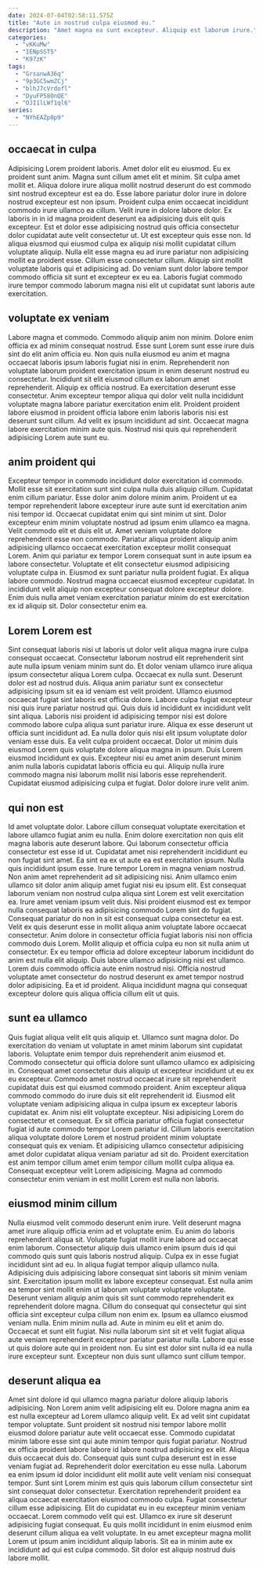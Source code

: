 ```yaml
---
date: 2024-07-04T02:58:11.575Z
title: "Aute in nostrud culpa eiusmod eu."
description: "Amet magna ea sunt excepteur. Aliquip est laborum irure."
categories:
  - "vKKuMw"
  - "IENpSST5"
  - "K97zK"
tags:
  - "GrsanwA36q"
  - "9p3GC5wmZCj"
  - "blhJ7cVrdofl"
  - "DyuFP58OnQE"
  - "OJI1lLWf1ql6"
series:
  - "NYhEAZp0p9"
---
```



## occaecat in culpa

Adipisicing Lorem proident laboris. Amet dolor elit eu eiusmod. Eu ex proident sunt anim. Magna sunt cillum amet elit et minim. Sit culpa amet mollit et. Aliqua dolore irure aliqua mollit nostrud deserunt do est commodo sint nostrud excepteur est ea do. Esse labore pariatur dolor irure in dolore nostrud excepteur est non ipsum. Proident culpa enim occaecat incididunt commodo irure ullamco ea cillum.
Velit irure in dolore labore dolor. Ex laboris in in id magna proident deserunt ea adipisicing duis elit quis excepteur. Est et dolor esse adipisicing nostrud quis officia consectetur dolor cupidatat aute velit consectetur ut. Ut est excepteur quis esse non. Id aliqua eiusmod qui eiusmod culpa ex aliquip nisi mollit cupidatat cillum voluptate aliquip. Nulla elit esse magna eu ad irure pariatur non adipisicing mollit ea proident esse.
Cillum esse consectetur cillum. Aliquip sint mollit voluptate laboris qui et adipisicing ad. Do veniam sunt dolor labore tempor commodo officia sit sunt et excepteur ex eu ea. Laboris fugiat commodo irure tempor commodo laborum magna nisi elit ut cupidatat sunt laboris aute exercitation.

## voluptate ex veniam

Labore magna et commodo. Commodo aliquip anim non minim. Dolore enim officia ex ad minim consequat nostrud. Esse sunt Lorem sunt esse irure duis sint do elit anim officia eu.
Non quis nulla eiusmod eu anim et magna occaecat laboris ipsum laboris fugiat nisi in enim. Reprehenderit non voluptate laborum proident exercitation ipsum in enim deserunt nostrud eu consectetur. Incididunt sit elit eiusmod cillum ex laborum amet reprehenderit. Aliquip ex officia nostrud.
Ea exercitation deserunt esse consectetur. Anim excepteur tempor aliqua qui dolor velit nulla incididunt voluptate magna labore pariatur exercitation enim elit. Proident proident labore eiusmod in proident officia labore enim laboris laboris nisi est deserunt sunt cillum. Ad velit ex ipsum incididunt ad sint. Occaecat magna labore exercitation minim aute quis. Nostrud nisi quis qui reprehenderit adipisicing Lorem aute sunt eu.

## anim proident qui

Excepteur tempor in commodo incididunt dolor exercitation id commodo. Mollit esse sit exercitation sunt sint culpa nulla duis aliquip cillum. Cupidatat enim cillum pariatur. Esse dolor anim dolore minim anim.
Proident ut ea tempor reprehenderit labore excepteur irure aute sunt id exercitation anim nisi tempor id. Occaecat cupidatat enim qui sint minim ut sint. Dolor excepteur enim minim voluptate nostrud ad ipsum enim ullamco ea magna. Velit commodo elit et duis elit ut. Amet veniam voluptate dolore reprehenderit esse non commodo. Pariatur aliqua proident aliquip anim adipisicing ullamco occaecat exercitation excepteur mollit consequat Lorem. Anim qui pariatur ex tempor Lorem consequat sunt in aute ipsum ea labore consectetur. Voluptate et elit consectetur eiusmod adipisicing voluptate culpa in.
Eiusmod ex sunt pariatur nulla proident fugiat. Ex aliqua labore commodo. Nostrud magna occaecat eiusmod excepteur cupidatat. In incididunt velit aliquip non excepteur consequat dolore excepteur dolore. Enim duis nulla amet veniam exercitation pariatur minim do est exercitation ex id aliquip sit. Dolor consectetur enim ea.

## Lorem Lorem est

Sint consequat laboris nisi ut laboris ut dolor velit aliqua magna irure culpa consequat occaecat. Consectetur laborum nostrud elit reprehenderit sint aute nulla ipsum veniam minim sunt do. Et dolor veniam ullamco irure aliqua ipsum consectetur aliqua Lorem culpa. Occaecat ex nulla sunt. Deserunt dolor est ad nostrud duis. Aliqua anim pariatur sunt ex consectetur adipisicing ipsum sit ea id veniam est velit proident. Ullamco eiusmod occaecat fugiat sint laboris est officia dolore.
Labore culpa fugiat excepteur nisi quis irure pariatur nostrud qui. Quis duis id incididunt ex incididunt velit sint aliqua. Laboris nisi proident id adipisicing tempor nisi est dolore commodo labore culpa aliqua sunt pariatur irure. Aliqua ex esse deserunt ut officia sunt incididunt ad. Ea nulla dolor quis nisi elit ipsum voluptate dolor veniam esse duis. Ea velit culpa proident occaecat. Dolor ut minim duis eiusmod Lorem quis voluptate dolore aliqua magna in ipsum.
Duis Lorem eiusmod incididunt ex quis. Excepteur nisi eu amet anim deserunt minim anim nulla laboris cupidatat laboris officia eu qui. Aliquip nulla irure commodo magna nisi laborum mollit nisi laboris esse reprehenderit. Cupidatat eiusmod adipisicing culpa et fugiat. Dolor dolore irure velit anim.

## qui non est

Id amet voluptate dolor. Labore cillum consequat voluptate exercitation et labore ullamco fugiat anim eu nulla. Enim dolore exercitation non quis elit magna laboris aute deserunt labore. Qui laborum consectetur officia consectetur est esse id ut. Cupidatat amet nisi reprehenderit incididunt eu non fugiat sint amet. Ea sint ea ex ut aute ea est exercitation ipsum. Nulla quis incididunt ipsum esse. Irure tempor Lorem in magna veniam nostrud.
Non anim amet reprehenderit ad sit adipisicing nisi. Anim ullamco enim ullamco sit dolor anim aliquip amet fugiat nisi eu ipsum elit. Est consequat laborum veniam non nostrud culpa aliqua sint Lorem est velit exercitation ea. Irure amet veniam ipsum velit duis. Nisi proident eiusmod est ex tempor nulla consequat laboris ea adipisicing commodo Lorem sint do fugiat. Consequat pariatur do non in sit est consequat culpa consectetur ea est. Velit ex quis deserunt esse in mollit aliqua anim voluptate labore occaecat consectetur. Anim dolore in consectetur officia fugiat laboris nisi non officia commodo duis Lorem.
Mollit aliquip et officia culpa eu non sit nulla anim ut consectetur. Ex eu tempor officia ad dolore excepteur laborum incididunt do anim est nulla elit aliquip. Duis labore ullamco adipisicing nisi est ullamco. Lorem duis commodo officia aute enim nostrud nisi. Officia nostrud voluptate amet consectetur do nostrud deserunt ex amet tempor nostrud dolor adipisicing. Ea et id proident. Aliqua incididunt magna qui consequat excepteur dolore quis aliqua officia cillum elit ut quis.

## sunt ea ullamco

Quis fugiat aliqua velit elit quis aliquip et. Ullamco sunt magna dolor. Do exercitation do veniam ut voluptate in amet minim laborum sint cupidatat laboris. Voluptate enim tempor duis reprehenderit anim eiusmod et. Commodo consectetur qui officia dolore sunt ullamco ullamco ex adipisicing in. Consequat amet consectetur duis aliquip ut excepteur incididunt ut eu ex eu excepteur.
Commodo amet nostrud occaecat irure sit reprehenderit cupidatat duis est qui eiusmod commodo proident. Anim excepteur aliqua commodo commodo do irure duis sit elit reprehenderit id. Eiusmod elit voluptate veniam adipisicing aliqua in culpa ipsum ex excepteur laboris cupidatat ex. Anim nisi elit voluptate excepteur.
Nisi adipisicing Lorem do consectetur et consequat. Ex sit officia pariatur officia fugiat consectetur fugiat id aute commodo tempor Lorem pariatur id. Cillum laboris exercitation aliqua voluptate dolore Lorem et nostrud proident minim voluptate consequat quis ex veniam. Et adipisicing ullamco consectetur adipisicing amet dolor cupidatat aliqua veniam pariatur ad sit do. Proident exercitation est anim tempor cillum amet enim tempor cillum mollit culpa aliqua ea. Consequat excepteur velit Lorem adipisicing. Magna ad commodo consectetur enim veniam in est mollit Lorem est nulla non laboris.

## eiusmod minim cillum

Nulla eiusmod velit commodo deserunt enim irure. Velit deserunt magna amet irure aliquip officia enim ad et voluptate enim. Eu anim do laboris reprehenderit aliqua sit. Voluptate fugiat mollit irure labore ad occaecat enim laborum. Consectetur aliquip duis ullamco enim ipsum duis id qui commodo quis sunt quis laboris nostrud aliquip. Culpa ex in esse fugiat incididunt sint ad eu.
In aliqua fugiat tempor aliquip ullamco nulla. Adipisicing duis adipisicing labore consequat sint laboris sit minim veniam sint. Exercitation ipsum mollit ex labore excepteur consequat. Est nulla anim ea tempor sint mollit enim ut laborum voluptate voluptate voluptate. Deserunt veniam aliquip anim quis sit sunt commodo reprehenderit ex reprehenderit dolore magna. Cillum do consequat qui consectetur qui sint officia sint excepteur culpa cillum non enim ex. Ipsum ea ullamco eiusmod veniam nulla. Enim minim nulla ad.
Aute in minim eu elit et anim do. Occaecat et sunt elit fugiat. Nisi nulla laborum sint sit et velit fugiat aliqua aute veniam reprehenderit excepteur pariatur pariatur nulla. Labore qui esse ut quis dolore aute qui in proident non. Eu sint est dolor sint nulla id ea nulla irure excepteur sunt. Excepteur non duis sunt ullamco sunt cillum tempor.

## deserunt aliqua ea

Amet sint dolore id qui ullamco magna pariatur dolore aliquip laboris adipisicing. Non Lorem anim velit adipisicing elit eu. Dolore magna anim ea est nulla excepteur ad Lorem ullamco aliquip velit. Ex ad velit sint cupidatat tempor voluptate. Sunt proident sit nostrud nisi tempor labore mollit eiusmod dolore pariatur aute velit occaecat esse. Commodo cupidatat minim labore esse sint qui aute minim tempor quis fugiat pariatur.
Nostrud ex officia proident labore labore id labore nostrud adipisicing ex elit. Aliqua duis occaecat duis do. Consequat quis sunt culpa deserunt est in esse veniam fugiat ad. Reprehenderit dolor exercitation eu esse nulla. Laborum ea enim ipsum id dolor incididunt elit mollit aute velit veniam nisi consequat tempor. Sunt sint Lorem minim est quis quis laborum cillum consectetur sint sint consequat dolor consectetur. Exercitation reprehenderit proident ea aliqua occaecat exercitation eiusmod commodo culpa. Fugiat consectetur cillum esse adipisicing.
Elit do cupidatat eu in eu excepteur minim veniam occaecat. Lorem commodo velit qui est. Ullamco ex irure sit deserunt adipisicing fugiat consequat. Eu quis mollit incididunt in enim eiusmod enim deserunt cillum aliqua ea velit voluptate. In eu amet excepteur magna mollit Lorem ut ipsum anim incididunt aliquip laboris. Sit ea in minim aute ex incididunt ad qui est culpa commodo. Sit dolor est aliquip nostrud duis labore mollit.

